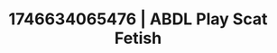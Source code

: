 ---
categories:
- AI-generated
- BookTok after dark
- Nighttime romance
- Heat of the moment
- ASMR
- Story-driven erotica
- Delicate restraint
- Cosplay
image: /assets/images/1746634065476.jpg
layout: post
seo:
  description: Featured content with exclusive ABDL Play, Scat Fetish. HD images available.
  keywords: ABDL Play, Scat Fetish
  og_image: /assets/images/1746634065476.jpg
  schema_type: VisualArtwork
tags:
- ABDL Play
- '#1746634065476'
- Scat Fetish
title: 1746634065476 | ABDL Play Scat Fetish
---
